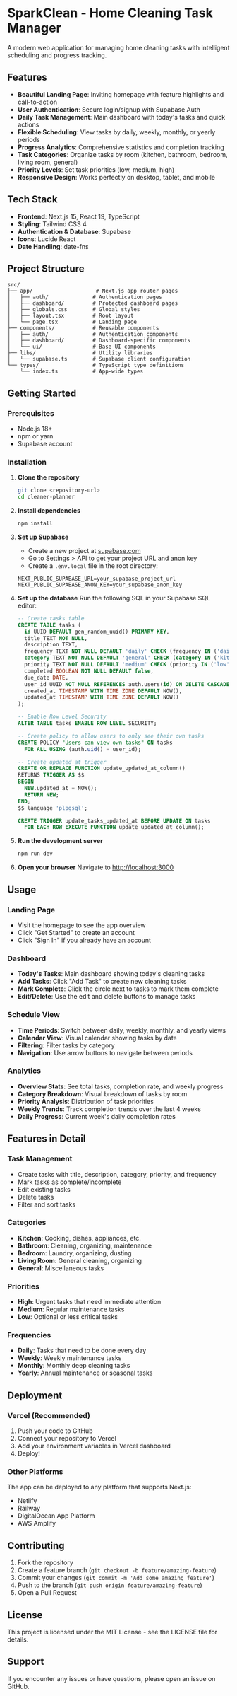 # SparkClean - Home Cleaning Task Manager

A modern web application for managing home cleaning tasks with intelligent scheduling and progress tracking.

## Features

- **Beautiful Landing Page**: Inviting homepage with feature highlights and call-to-action
- **User Authentication**: Secure login/signup with Supabase Auth
- **Daily Task Management**: Main dashboard with today's tasks and quick actions
- **Flexible Scheduling**: View tasks by daily, weekly, monthly, or yearly periods
- **Progress Analytics**: Comprehensive statistics and completion tracking
- **Task Categories**: Organize tasks by room (kitchen, bathroom, bedroom, living room, general)
- **Priority Levels**: Set task priorities (low, medium, high)
- **Responsive Design**: Works perfectly on desktop, tablet, and mobile

## Tech Stack

- **Frontend**: Next.js 15, React 19, TypeScript
- **Styling**: Tailwind CSS 4
- **Authentication & Database**: Supabase
- **Icons**: Lucide React
- **Date Handling**: date-fns

## Project Structure

```
src/
├── app/                    # Next.js app router pages
│   ├── auth/              # Authentication pages
│   ├── dashboard/         # Protected dashboard pages
│   ├── globals.css        # Global styles
│   ├── layout.tsx         # Root layout
│   └── page.tsx           # Landing page
├── components/            # Reusable components
│   ├── auth/              # Authentication components
│   ├── dashboard/         # Dashboard-specific components
│   └── ui/                # Base UI components
├── libs/                  # Utility libraries
│   └── supabase.ts        # Supabase client configuration
└── types/                 # TypeScript type definitions
    └── index.ts           # App-wide types
```

## Getting Started

### Prerequisites

- Node.js 18+
- npm or yarn
- Supabase account

### Installation

1. **Clone the repository**

   ```bash
   git clone <repository-url>
   cd cleaner-planner
   ```

2. **Install dependencies**

   ```bash
   npm install
   ```

3. **Set up Supabase**

   - Create a new project at [supabase.com](https://supabase.com)
   - Go to Settings > API to get your project URL and anon key
   - Create a `.env.local` file in the root directory:

   ```env
   NEXT_PUBLIC_SUPABASE_URL=your_supabase_project_url
   NEXT_PUBLIC_SUPABASE_ANON_KEY=your_supabase_anon_key
   ```

4. **Set up the database**
   Run the following SQL in your Supabase SQL editor:

   ```sql
   -- Create tasks table
   CREATE TABLE tasks (
     id UUID DEFAULT gen_random_uuid() PRIMARY KEY,
     title TEXT NOT NULL,
     description TEXT,
     frequency TEXT NOT NULL DEFAULT 'daily' CHECK (frequency IN ('daily', 'weekly', 'monthly', 'yearly')),
     category TEXT NOT NULL DEFAULT 'general' CHECK (category IN ('kitchen', 'bathroom', 'bedroom', 'living_room', 'general')),
     priority TEXT NOT NULL DEFAULT 'medium' CHECK (priority IN ('low', 'medium', 'high')),
     completed BOOLEAN NOT NULL DEFAULT false,
     due_date DATE,
     user_id UUID NOT NULL REFERENCES auth.users(id) ON DELETE CASCADE,
     created_at TIMESTAMP WITH TIME ZONE DEFAULT NOW(),
     updated_at TIMESTAMP WITH TIME ZONE DEFAULT NOW()
   );

   -- Enable Row Level Security
   ALTER TABLE tasks ENABLE ROW LEVEL SECURITY;

   -- Create policy to allow users to only see their own tasks
   CREATE POLICY "Users can view own tasks" ON tasks
     FOR ALL USING (auth.uid() = user_id);

   -- Create updated_at trigger
   CREATE OR REPLACE FUNCTION update_updated_at_column()
   RETURNS TRIGGER AS $$
   BEGIN
     NEW.updated_at = NOW();
     RETURN NEW;
   END;
   $$ language 'plpgsql';

   CREATE TRIGGER update_tasks_updated_at BEFORE UPDATE ON tasks
     FOR EACH ROW EXECUTE FUNCTION update_updated_at_column();
   ```

5. **Run the development server**

   ```bash
   npm run dev
   ```

6. **Open your browser**
   Navigate to [http://localhost:3000](http://localhost:3000)

## Usage

### Landing Page

- Visit the homepage to see the app overview
- Click "Get Started" to create an account
- Click "Sign In" if you already have an account

### Dashboard

- **Today's Tasks**: Main dashboard showing today's cleaning tasks
- **Add Tasks**: Click "Add Task" to create new cleaning tasks
- **Mark Complete**: Click the circle next to tasks to mark them complete
- **Edit/Delete**: Use the edit and delete buttons to manage tasks

### Schedule View

- **Time Periods**: Switch between daily, weekly, monthly, and yearly views
- **Calendar View**: Visual calendar showing tasks by date
- **Filtering**: Filter tasks by category
- **Navigation**: Use arrow buttons to navigate between periods

### Analytics

- **Overview Stats**: See total tasks, completion rate, and weekly progress
- **Category Breakdown**: Visual breakdown of tasks by room
- **Priority Analysis**: Distribution of task priorities
- **Weekly Trends**: Track completion trends over the last 4 weeks
- **Daily Progress**: Current week's daily completion rates

## Features in Detail

### Task Management

- Create tasks with title, description, category, priority, and frequency
- Mark tasks as complete/incomplete
- Edit existing tasks
- Delete tasks
- Filter and sort tasks

### Categories

- **Kitchen**: Cooking, dishes, appliances, etc.
- **Bathroom**: Cleaning, organizing, maintenance
- **Bedroom**: Laundry, organizing, dusting
- **Living Room**: General cleaning, organizing
- **General**: Miscellaneous tasks

### Priorities

- **High**: Urgent tasks that need immediate attention
- **Medium**: Regular maintenance tasks
- **Low**: Optional or less critical tasks

### Frequencies

- **Daily**: Tasks that need to be done every day
- **Weekly**: Weekly maintenance tasks
- **Monthly**: Monthly deep cleaning tasks
- **Yearly**: Annual maintenance or seasonal tasks

## Deployment

### Vercel (Recommended)

1. Push your code to GitHub
2. Connect your repository to Vercel
3. Add your environment variables in Vercel dashboard
4. Deploy!

### Other Platforms

The app can be deployed to any platform that supports Next.js:

- Netlify
- Railway
- DigitalOcean App Platform
- AWS Amplify

## Contributing

1. Fork the repository
2. Create a feature branch (`git checkout -b feature/amazing-feature`)
3. Commit your changes (`git commit -m 'Add some amazing feature'`)
4. Push to the branch (`git push origin feature/amazing-feature`)
5. Open a Pull Request

## License

This project is licensed under the MIT License - see the LICENSE file for details.

## Support

If you encounter any issues or have questions, please open an issue on GitHub.
